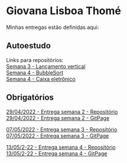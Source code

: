 # Giovana Lisboa Thomé
Minhas entregas estão definidas aqui:

## Autoestudo 
<!-- <a href="#">Placeholder</a> -->
Links para repositórios:
<br/>
<a href="https://github.com/ThomeGiovana/repositorioGiovanaThome/tree/main/03_AUT_EST_ENTREGA/SEMANA3/lancamento_vertical">Semana 3 - Lançamento vertical</a>
<br/>
<a href="https://github.com/ThomeGiovana/repositorioGiovanaThome/tree/main/05_AUT_EST_EX_OPCIONAIS/SEMANA4/bubblesort">Semana 4 - BubbleSort</a>
<br/>
<a href="https://github.com/ThomeGiovana/repositorioGiovanaThome/tree/main/05_AUT_EST_EX_OPCIONAIS/SEMANA4/caixa_eltronico">Semana 4 - Caixa eletrônico</a>

## Obrigatórios 
<a href="https://github.com/ThomeGiovana/repositorioGiovanaThome/tree/main/03_AUT_EST_ENTREGA/SEMANA2/curriculo_web_com_html"> 29/04/2022 - Entrega semana 2 - Repositório</a>
<br />
<a href="https://thomegiovana.github.io/repositorioGiovanaThome/03_AUT_EST_ENTREGA/SEMANA2/curriculo_web_com_html/src/"> 29/04/2022 - Entrega semana 2 - GitPage</a>

<a href="https://github.com/ThomeGiovana/repositorioGiovanaThome/tree/main/03_AUT_EST_ENTREGA/SEMANA3"> 07/05/2022 - Entrega semana 3 - Repositório</a>
<br />
<a href="https://thomegiovana.github.io/repositorioGiovanaThome/03_AUT_EST_ENTREGA/SEMANA3/curriculo_web_com_css/src/"> 07/05/2022 - Entrega semana 3 - GitPage</a>

<a href="https://github.com/ThomeGiovana/repositorioGiovanaThome/tree/main/03_AUT_EST_ENTREGA/SEMANA4/curriculo_web_com_js"> 13/05/2-22 - Entrega semana 4  - Repositório</a>
<br />
<a href="https://thomegiovana.github.io/repositorioGiovanaThome/03_AUT_EST_ENTREGA/SEMANA4/curriculo_web_com_js/src/"> 13/05/2-22 - Entrega semana 4  - GitPage</a>